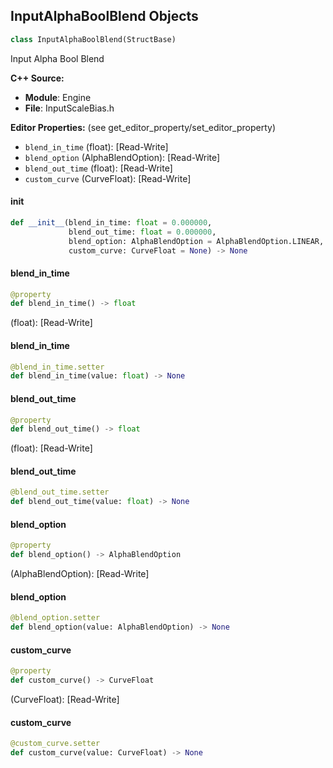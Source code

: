 ## InputAlphaBoolBlend Objects

```python
class InputAlphaBoolBlend(StructBase)
```

Input Alpha Bool Blend

**C++ Source:**

- **Module**: Engine
- **File**: InputScaleBias.h

**Editor Properties:** (see get_editor_property/set_editor_property)

- ``blend_in_time`` (float):  [Read-Write]
- ``blend_option`` (AlphaBlendOption):  [Read-Write]
- ``blend_out_time`` (float):  [Read-Write]
- ``custom_curve`` (CurveFloat):  [Read-Write]

<a id="unreal.InputAlphaBoolBlend.__init__"></a>

#### __init__

```python
def __init__(blend_in_time: float = 0.000000,
             blend_out_time: float = 0.000000,
             blend_option: AlphaBlendOption = AlphaBlendOption.LINEAR,
             custom_curve: CurveFloat = None) -> None
```

<a id="unreal.InputAlphaBoolBlend.blend_in_time"></a>

#### blend_in_time

```python
@property
def blend_in_time() -> float
```

(float):  [Read-Write]

<a id="unreal.InputAlphaBoolBlend.blend_in_time"></a>

#### blend_in_time

```python
@blend_in_time.setter
def blend_in_time(value: float) -> None
```

<a id="unreal.InputAlphaBoolBlend.blend_out_time"></a>

#### blend_out_time

```python
@property
def blend_out_time() -> float
```

(float):  [Read-Write]

<a id="unreal.InputAlphaBoolBlend.blend_out_time"></a>

#### blend_out_time

```python
@blend_out_time.setter
def blend_out_time(value: float) -> None
```

<a id="unreal.InputAlphaBoolBlend.blend_option"></a>

#### blend_option

```python
@property
def blend_option() -> AlphaBlendOption
```

(AlphaBlendOption):  [Read-Write]

<a id="unreal.InputAlphaBoolBlend.blend_option"></a>

#### blend_option

```python
@blend_option.setter
def blend_option(value: AlphaBlendOption) -> None
```

<a id="unreal.InputAlphaBoolBlend.custom_curve"></a>

#### custom_curve

```python
@property
def custom_curve() -> CurveFloat
```

(CurveFloat):  [Read-Write]

<a id="unreal.InputAlphaBoolBlend.custom_curve"></a>

#### custom_curve

```python
@custom_curve.setter
def custom_curve(value: CurveFloat) -> None
```

<a id="unreal.AlphaBlend"></a>